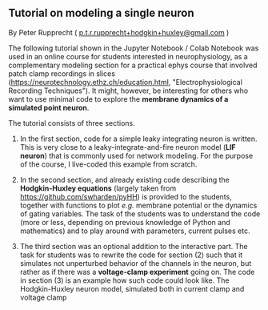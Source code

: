 ## Tutorial on modeling a single neuron

By Peter Rupprecht ( p.t.r.rupprecht+hodgkin+huxley@gmail.com )

The following tutorial shown in the Jupyter Notebook / Colab Notebook was used in an online course for students interested in neurophysiology, as a complementary modeling section for a practical ephys course that involved patch clamp recordings in slices (https://neurotechnology.ethz.ch/education.html, "Electrophysiological Recording Techniques"). It might, however, be interesting for others who want to use minimal code to explore the **membrane dynamics of a simulated point neuron**.

The tutorial consists of three sections.

1. In the first section, code for a simple leaky integrating neuron is written. This is very close to a leaky-integrate-and-fire neuron model (**LIF neuron**) that is commonly used for network modeling. For the purpose of the course, I live-coded this example from scratch.

2. In the second section, and already existing code describing the **Hodgkin-Huxley equations** (largely taken from https://github.com/swharden/pyHH) is provided to the students, together with functions to plot *e.g.* membrane potential or the dynamics of gating variables. The task of the students was to understand the code (more or less, depending on previous knowledge of Python and mathematics) and to play around with parameters, current pulses etc.

3. The third section was an optional addition to the interactive part. The task for students was to rewrite the code for section (2) such that it simulates not unperturbed behavior of the channels in the neuron, but rather as if there was a **voltage-clamp experiment** going on. The code in section (3) is an example how such code could look like.
The Hodgkin-Huxley neuron model, simulated both in current clamp and voltage clamp
